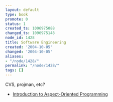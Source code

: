 ```yaml
---
layout: default
type: book
promote: 0
status: 1
created_ts: 1096975088
changed_ts: 1096975148
node_id: 1428
title: Software Engineering
created: '2004-10-05'
changed: '2004-10-05'
aliases:
- "/node/1428/"
permalink: "/node/1428/"
tags: []
---
```

CVS, projman, etc?

* [Introduction to Aspect-Oriented Programming](http://www.onjava.com/lpt/a/4448)
